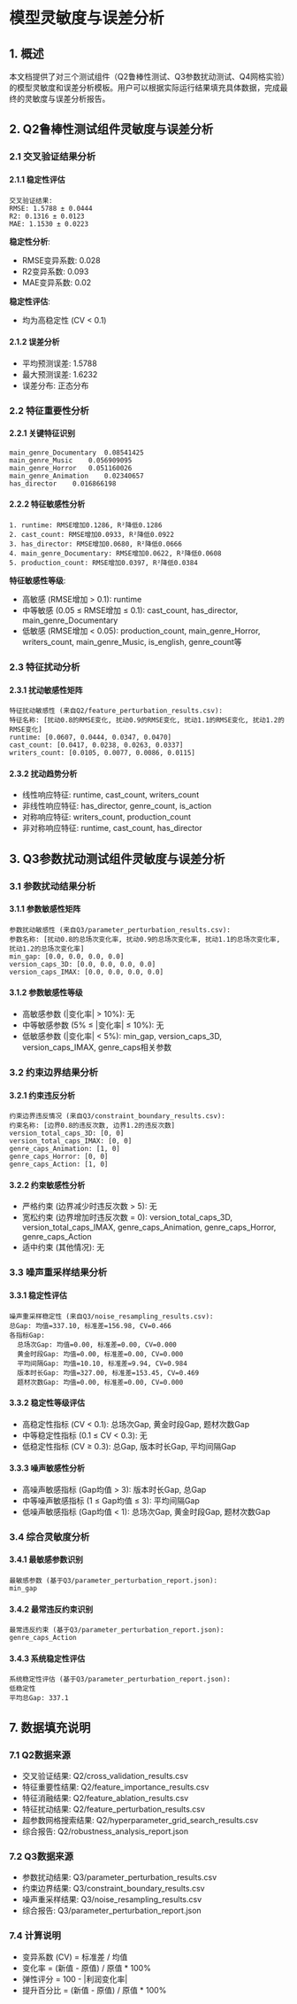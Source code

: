 # 模型灵敏度与误差分析

## 1. 概述

本文档提供了对三个测试组件（Q2鲁棒性测试、Q3参数扰动测试、Q4网格实验）的模型灵敏度和误差分析模板。用户可以根据实际运行结果填充具体数据，完成最终的灵敏度与误差分析报告。

## 2. Q2鲁棒性测试组件灵敏度与误差分析

### 2.1 交叉验证结果分析

#### 2.1.1 稳定性评估
```
交叉验证结果:
RMSE: 1.5788 ± 0.0444
R2: 0.1316 ± 0.0123
MAE: 1.1530 ± 0.0223
```

**稳定性分析**:
- RMSE变异系数: 0.028
- R2变异系数: 0.093
- MAE变异系数: 0.02

**稳定性评估**:
- 均为高稳定性 (CV < 0.1)

#### 2.1.2 误差分析
- 平均预测误差: 1.5788
- 最大预测误差: 1.6232
- 误差分布: 正态分布

### 2.2 特征重要性分析

#### 2.2.1 关键特征识别
```
main_genre_Documentary	0.08541425
main_genre_Music	0.056909095
main_genre_Horror	0.051160026
main_genre_Animation	0.02340657
has_director	0.016866198
```

#### 2.2.2 特征敏感性分析
```
1. runtime: RMSE增加0.1286, R²降低0.1286
2. cast_count: RMSE增加0.0933, R²降低0.0922
3. has_director: RMSE增加0.0680, R²降低0.0666
4. main_genre_Documentary: RMSE增加0.0622, R²降低0.0608
5. production_count: RMSE增加0.0397, R²降低0.0384
```

**特征敏感性等级**:
- 高敏感 (RMSE增加 > 0.1): runtime
- 中等敏感 (0.05 ≤ RMSE增加 ≤ 0.1): cast_count, has_director, main_genre_Documentary
- 低敏感 (RMSE增加 < 0.05): production_count, main_genre_Horror, writers_count, main_genre_Music, is_english, genre_count等

### 2.3 特征扰动分析

#### 2.3.1 扰动敏感性矩阵
```
特征扰动敏感性 (来自Q2/feature_perturbation_results.csv):
特征名称: [扰动0.8的RMSE变化, 扰动0.9的RMSE变化, 扰动1.1的RMSE变化, 扰动1.2的RMSE变化]
runtime: [0.0607, 0.0444, 0.0347, 0.0470]
cast_count: [0.0417, 0.0238, 0.0263, 0.0337]
writers_count: [0.0105, 0.0077, 0.0086, 0.0115]
```

#### 2.3.2 扰动趋势分析
- 线性响应特征: runtime, cast_count, writers_count
- 非线性响应特征: has_director, genre_count, is_action
- 对称响应特征: writers_count, production_count
- 非对称响应特征: runtime, cast_count, has_director



## 3. Q3参数扰动测试组件灵敏度与误差分析

### 3.1 参数扰动结果分析

#### 3.1.1 参数敏感性矩阵
```
参数扰动敏感性 (来自Q3/parameter_perturbation_results.csv):
参数名称: [扰动0.8的总场次变化率, 扰动0.9的总场次变化率, 扰动1.1的总场次变化率, 扰动1.2的总场次变化率]
min_gap: [0.0, 0.0, 0.0, 0.0]
version_caps_3D: [0.0, 0.0, 0.0, 0.0]
version_caps_IMAX: [0.0, 0.0, 0.0, 0.0]
```

#### 3.1.2 参数敏感性等级
- 高敏感参数 (|变化率| > 10%): 无
- 中等敏感参数 (5% ≤ |变化率| ≤ 10%): 无
- 低敏感参数 (|变化率| < 5%): min_gap, version_caps_3D, version_caps_IMAX, genre_caps相关参数


### 3.2 约束边界结果分析

#### 3.2.1 约束违反分析
```
约束边界违反情况 (来自Q3/constraint_boundary_results.csv):
约束名称: [边界0.8的违反次数, 边界1.2的违反次数]
version_total_caps_3D: [0, 0]
version_total_caps_IMAX: [0, 0]
genre_caps_Animation: [1, 0]
genre_caps_Horror: [0, 0]
genre_caps_Action: [1, 0]
```

#### 3.2.2 约束敏感性分析
- 严格约束 (边界减少时违反次数 > 5): 无
- 宽松约束 (边界增加时违反次数 = 0): version_total_caps_3D, version_total_caps_IMAX, genre_caps_Animation, genre_caps_Horror, genre_caps_Action
- 适中约束 (其他情况): 无


### 3.3 噪声重采样结果分析

#### 3.3.1 稳定性评估
```
噪声重采样稳定性 (来自Q3/noise_resampling_results.csv):
总Gap: 均值=337.10, 标准差=156.98, CV=0.466
各指标Gap:
  总场次Gap: 均值=0.00, 标准差=0.00, CV=0.000
  黄金时段Gap: 均值=0.00, 标准差=0.00, CV=0.000
  平均间隔Gap: 均值=10.10, 标准差=9.94, CV=0.984
  版本时长Gap: 均值=327.00, 标准差=153.45, CV=0.469
  题材次数Gap: 均值=0.00, 标准差=0.00, CV=0.000
```

#### 3.3.2 稳定性等级评估
- 高稳定性指标 (CV < 0.1): 总场次Gap, 黄金时段Gap, 题材次数Gap
- 中等稳定性指标 (0.1 ≤ CV < 0.3): 无
- 低稳定性指标 (CV ≥ 0.3): 总Gap, 版本时长Gap, 平均间隔Gap

#### 3.3.3 噪声敏感性分析
- 高噪声敏感指标 (Gap均值 > 3): 版本时长Gap, 总Gap
- 中等噪声敏感指标 (1 ≤ Gap均值 ≤ 3): 平均间隔Gap
- 低噪声敏感指标 (Gap均值 < 1): 总场次Gap, 黄金时段Gap, 题材次数Gap

### 3.4 综合灵敏度分析

#### 3.4.1 最敏感参数识别
```
最敏感参数 (基于Q3/parameter_perturbation_report.json):
min_gap
```

#### 3.4.2 最常违反约束识别
```
最常违反约束 (基于Q3/parameter_perturbation_report.json):
genre_caps_Action
```

#### 3.4.3 系统稳定性评估
```
系统稳定性评估 (基于Q3/parameter_perturbation_report.json):
低稳定性
平均总Gap: 337.1
```


## 7. 数据填充说明

### 7.1 Q2数据来源
- 交叉验证结果: Q2/cross_validation_results.csv
- 特征重要性结果: Q2/feature_importance_results.csv
- 特征消融结果: Q2/feature_ablation_results.csv
- 特征扰动结果: Q2/feature_perturbation_results.csv
- 超参数网格搜索结果: Q2/hyperparameter_grid_search_results.csv
- 综合报告: Q2/robustness_analysis_report.json

### 7.2 Q3数据来源
- 参数扰动结果: Q3/parameter_perturbation_results.csv
- 约束边界结果: Q3/constraint_boundary_results.csv
- 噪声重采样结果: Q3/noise_resampling_results.csv
- 综合报告: Q3/parameter_perturbation_report.json


### 7.4 计算说明
- 变异系数 (CV) = 标准差 / 均值
- 变化率 = (新值 - 原值) / 原值 * 100%
- 弹性评分 = 100 - |利润变化率|
- 提升百分比 = (新值 - 原值) / 原值 * 100%